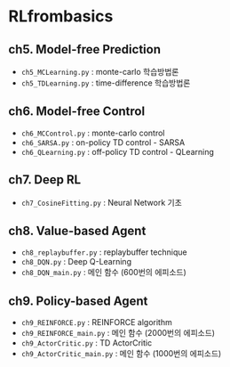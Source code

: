 # RLfrombasics

## ch5. Model-free Prediction
* `ch5_MCLearning.py` : monte-carlo 학습방법론
* `ch5_TDLearning.py` : time-difference 학습방법론

## ch6. Model-free Control
* `ch6_MCControl.py` : monte-carlo control
* `ch6_SARSA.py` : on-policy TD control - SARSA 
* `ch6_QLearning.py` : off-policy TD control - QLearning 

## ch7. Deep RL
* `ch7_CosineFitting.py` : Neural Network 기초

## ch8. Value-based Agent
* `ch8_replaybuffer.py` : replaybuffer technique
* `ch8_DQN.py` : Deep Q-Learning
* `ch8_DQN_main.py` : 메인 함수 (600번의 에피소드)

## ch9. Policy-based Agent
* `ch9_REINFORCE.py` : REINFORCE algorithm
* `ch9_REINFORCE_main.py` : 메인 함수 (2000번의 에피소드)
* `ch9_ActorCritic.py` : TD ActorCritic
* `ch9_ActorCritic_main.py` : 메인 함수 (1000번의 에피소드)